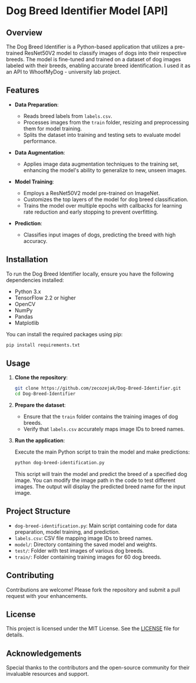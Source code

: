 # Dog Breed Identifier Model [API]

## Overview

The Dog Breed Identifier is a Python-based application that utilizes a pre-trained ResNet50V2 model to classify images of dogs into their respective breeds. The model is fine-tuned and trained on a dataset of dog images labeled with their breeds, enabling accurate breed identification. I used it as an API to WhoofMyDog - university lab project.

## Features

- **Data Preparation**:
  - Reads breed labels from `labels.csv`.
  - Processes images from the `train` folder, resizing and preprocessing them for model training.
  - Splits the dataset into training and testing sets to evaluate model performance.

- **Data Augmentation**:
  - Applies image data augmentation techniques to the training set, enhancing the model's ability to generalize to new, unseen images.

- **Model Training**:
  - Employs a ResNet50V2 model pre-trained on ImageNet.
  - Customizes the top layers of the model for dog breed classification.
  - Trains the model over multiple epochs with callbacks for learning rate reduction and early stopping to prevent overfitting.

- **Prediction**:
  - Classifies input images of dogs, predicting the breed with high accuracy.

## Installation

To run the Dog Breed Identifier locally, ensure you have the following dependencies installed:

- Python 3.x
- TensorFlow 2.2 or higher
- OpenCV
- NumPy
- Pandas
- Matplotlib

You can install the required packages using pip:

```bash
pip install requirements.txt
```

## Usage

1. **Clone the repository**:

   ```bash
   git clone https://github.com/zecozejak/Dog-Breed-Identifier.git
   cd Dog-Breed-Identifier
   ```

2. **Prepare the dataset**:

   - Ensure that the `train` folder contains the training images of dog breeds.
   - Verify that `labels.csv` accurately maps image IDs to breed names.

3. **Run the application**:

   Execute the main Python script to train the model and make predictions:

   ```bash
   python dog-breed-identification.py
   ```

   This script will train the model and predict the breed of a specified dog image. You can modify the image path in the code to test different images. The output will display the predicted breed name for the input image.

## Project Structure

- `dog-breed-identification.py`: Main script containing code for data preparation, model training, and prediction.
- `labels.csv`: CSV file mapping image IDs to breed names.
- `model/`: Directory containing the saved model and weights.
- `test/`: Folder with test images of various dog breeds.
- `train/`: Folder containing training images for 60 dog breeds.

## Contributing

Contributions are welcome! Please fork the repository and submit a pull request with your enhancements.

## License

This project is licensed under the MIT License. See the [LICENSE](LICENSE) file for details.

## Acknowledgements

Special thanks to the contributors and the open-source community for their invaluable resources and support. 
